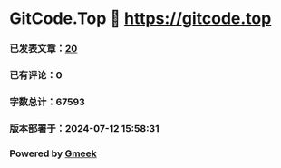 # GitCode.Top :link: https://gitcode.top 
### 已发表文章：[20](https://gitcode.top/tag.html) 
### 已有评论：0 
### 字数总计：67593 
### 版本部署于：2024-07-12 15:58:31 
### Powered by [Gmeek](https://github.com/Meekdai/Gmeek)
